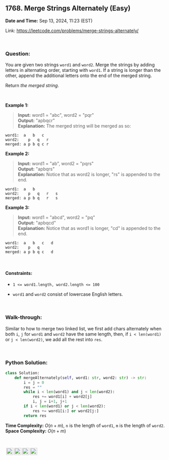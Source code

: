 ## 1768. Merge Strings Alternately (Easy)
**Date and Time:** Sep 13, 2024, 11:23 (EST)

Link: https://leetcode.com/problems/merge-strings-alternately/

<br>

### Question:
You are given two strings `word1` and `word2`. Merge the strings by adding letters in alternating order, starting with `word1`. If a string is longer than the other, append the additional letters onto the end of the merged string.

Return _the merged string_.

<br>

**Example 1:**
> **Input:** word1 = "abc", word2 = "pqr" <br>
> **Output:** "apbqcr" <br>
> **Explanation:** The merged string will be merged as so:
```
word1:  a   b   c
word2:    p   q   r
merged: a p b q c r
```

**Example 2:**
> **Input:** word1 = "ab", word2 = "pqrs" <br>
> **Output:** "apbqrs" <br>
> **Explanation:** Notice that as word2 is longer, "rs" is appended to the end.
```
word1:  a   b 
word2:    p   q   r   s
merged: a p b q   r   s
```

**Example 3:**
> **Input:** word1 = "abcd", word2 = "pq" <br>
> **Output:** "apbqcd" <br>
> **Explanation:** Notice that as word1 is longer, "cd" is appended to the end.
```
word1:  a   b   c   d
word2:    p   q 
merged: a p b q c   d
```

<br>

#### Constraints:
* `1 <= word1.length, word2.length <= 100`

* `word1` and `word2` consist of lowercase English letters.

<br>

### Walk-through: 
Similar to how to merge two linked list, we first add chars alternately when both `i`, `j` for `word1` and `word2` have the same length, then, if `i < len(word1)` or `j < len(word2)`, we add all the rest into `res`.

<br>

### Python Solution:
```python
class Solution:
    def mergeAlternately(self, word1: str, word2: str) -> str:
        i = j = 0
        res = ""
        while i < len(word1) and j < len(word2):
            res += word1[i] + word2[j]
            i, j = i+1, j+1
        if i < len(word1) or j < len(word2):
            res += word1[i:] or word2[j:]
        return res
```
**Time Complexity:** $O(n + m)$, `n` is the length of `word1`, `m` is the length of `word2`. <br>
**Space Complexity:** $O(n+ m)$

<br>

<img style="height:22px!important;margin-left:3px;vertical-align:text-bottom;" src="https://mirrors.creativecommons.org/presskit/icons/cc.svg?ref=chooser-v1" alt="CC BY-NC-SA" title="CC BY-NC-SA"><img style="height:22px!important;margin-left:3px;vertical-align:text-bottom;" src="https://mirrors.creativecommons.org/presskit/icons/by.svg?ref=chooser-v1" alt="BY: credit must be given to the creator" title="BY: credit must be given to the creator"><img style="height:22px!important;margin-left:3px;vertical-align:text-bottom;" src="https://mirrors.creativecommons.org/presskit/icons/nc.svg?ref=chooser-v1" alt="NC: Only noncommercial uses of the work are permitted" title="NC: Only noncommercial uses of the work are permitted"><img style="height:22px!important;margin-left:3px;vertical-align:text-bottom;" src="https://mirrors.creativecommons.org/presskit/icons/sa.svg?ref=chooser-v1" alt="SA: Adaptations must be shared under the same terms" title="SA: Adaptations must be shared under the same terms">